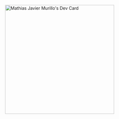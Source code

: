 <a href="https://app.daily.dev/mathiasjaviermurillo"><img src="https://api.daily.dev/devcards/v2/tS74w5zaVmguHEnMbwIt8.png?r=j2h&type=default" width="356" alt="Mathias Javier Murillo's Dev Card"/></a>
